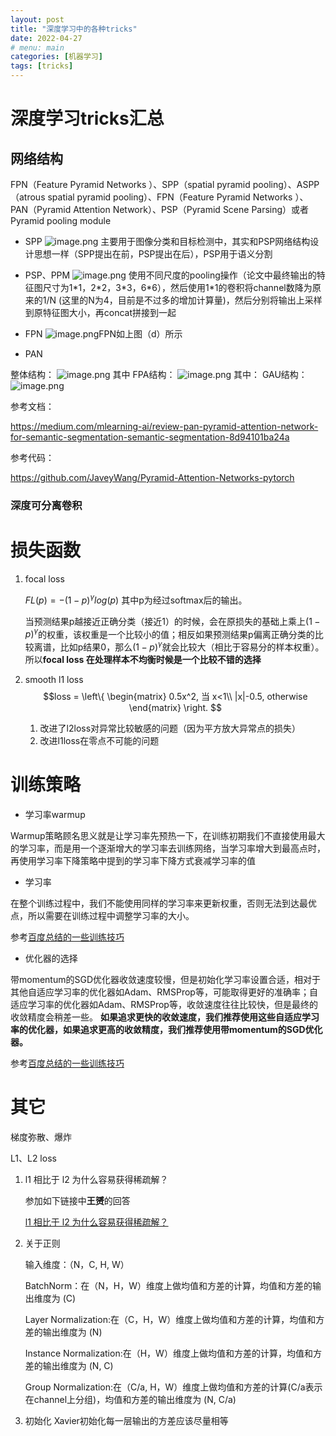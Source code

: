 ```yaml
---
layout: post
title: "深度学习中的各种tricks"
date: 2022-04-27
# menu: main
categories: [机器学习]
tags: [tricks]
---
```



# 深度学习tricks汇总

## 网络结构

FPN（Feature Pyramid Networks ）、SPP（spatial pyramid pooling）、ASPP（atrous spatial pyramid pooling）、FPN（Feature Pyramid Networks ）、PAN（Pyramid Attention Network）、PSP（Pyramid Scene Parsing）或者Pyramid pooling module

+ SPP
![image.png](/深度学习中的各种tricks/8596800-e3d7dac69a7b67a4.png)
主要用于图像分类和目标检测中，其实和PSP网络结构设计思想一样（SPP提出在前，PSP提出在后），PSP用于语义分割

+ PSP、PPM
![image.png](/深度学习中的各种tricks/8596800-631a279a871b4363.png)
使用不同尺度的pooling操作（论文中最终输出的特征图尺寸为1\*1，2\*2，3\*3，6\*6），然后使用1\*1的卷积将channel数降为原来的1/N (这里的N为4，目前是不过多的增加计算量)，然后分别将输出上采样到原特征图大小，再concat拼接到一起

+ FPN
![image.png](/深度学习中的各种tricks/8596800-b33feb57a627ba0a.png)FPN如上图（d）所示

+ PAN
  
整体结构：
![image.png](/深度学习中的各种tricks/8596800-bb198181900566ee.png)
其中
FPA结构：
![image.png](/深度学习中的各种tricks/8596800-949d8d1b73ddee11.png)
其中：
GAU结构：
![image.png](/深度学习中的各种tricks/8596800-aaaca0aa5bf1a787.png)

参考文档：

https://medium.com/mlearning-ai/review-pan-pyramid-attention-network-for-semantic-segmentation-semantic-segmentation-8d94101ba24a

参考代码：

https://github.com/JaveyWang/Pyramid-Attention-Networks-pytorch

### 深度可分离卷积

# 损失函数

1. focal loss

   $FL(p)=-(1-p)^\gamma log(p)$ 其中p为经过softmax后的输出。
   
   当预测结果p越接近正确分类（接近1）的时候，会在原损失的基础上乘上$(1-p)^\gamma$的权重，该权重是一个比较小的值；相反如果预测结果p偏离正确分类的比较离谱，比如p结果0，那么$(1-p)^\gamma$就会比较大（相比于容易分的样本权重）。所以**focal loss 在处理样本不均衡时候是一个比较不错的选择**

2. smooth l1 loss
   $$loss = \left\{
    \begin{matrix}
        0.5x^2, 当 x<1\\
        |x|-0.5, otherwise
    \end{matrix}
   \right.
   $$

   1. 改进了l2loss对异常比较敏感的问题（因为平方放大异常点的损失）
   2. 改进l1loss在零点不可能的问题


# 训练策略

+ 学习率warmup

Warmup策略顾名思义就是让学习率先预热一下，在训练初期我们不直接使用最大的学习率，而是用一个逐渐增大的学习率去训练网络，当学习率增大到最高点时，再使用学习率下降策略中提到的学习率下降方式衰减学习率的值

+ 学习率

在整个训练过程中，我们不能使用同样的学习率来更新权重，否则无法到达最优点，所以需要在训练过程中调整学习率的大小。

参考[百度总结的一些训练技巧](https://paddleclas.readthedocs.io/zh_CN/latest/models/Tricks.html)

+ 优化器的选择

带momentum的SGD优化器收敛速度较慢，但是初始化学习率设置合适，相对于其他自适应学习率的优化器如Adam、RMSProp等，可能取得更好的准确率；自适应学习率的优化器如Adam、RMSProp等，收敛速度往往比较快，但是最终的收敛精度会稍差一些。
**如果追求更快的收敛速度，我们推荐使用这些自适应学习率的优化器，如果追求更高的收敛精度，我们推荐使用带momentum的SGD优化器。**

参考[百度总结的一些训练技巧](https://paddleclas.readthedocs.io/zh_CN/latest/models/Tricks.html)


# 其它

梯度弥散、爆炸

L1、L2 loss

1. l1 相比于 l2 为什么容易获得稀疏解？

    参加如下链接中**王赟**的回答

    [l1 相比于 l2 为什么容易获得稀疏解？](https://www.zhihu.com/question/37096933/answer/70426653)

2. 关于正则

    输入维度：（N，C, H, W）

    BatchNorm：在（N，H，W）维度上做均值和方差的计算，均值和方差的输出维度为 (C)

    Layer Normalization:在（C，H，W）维度上做均值和方差的计算，均值和方差的输出维度为 (N)

    Instance Normalization:在（H，W）维度上做均值和方差的计算，均值和方差的输出维度为 (N, C)

    Group Normalization:在（C/a, H，W）维度上做均值和方差的计算(C/a表示在channel上分组)，均值和方差的输出维度为 (N, C/a)

3. 初始化
Xavier初始化每一层输出的方差应该尽量相等